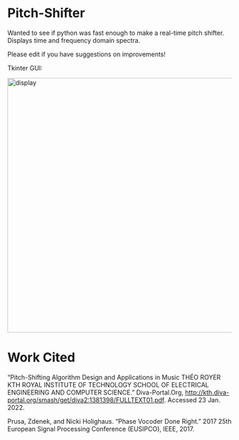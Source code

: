# Pitch-Shifter
Wanted to see if python was fast enough to make a real-time pitch shifter. Displays time and frequency domain spectra.  

Please edit if you have suggestions on improvements!

Tkinter GUI:

<img width="572" alt="display" src="https://user-images.githubusercontent.com/69221376/150439516-c23d49b5-ba3a-4739-8874-6e7a1a912137.png">


# Work Cited

“Pitch-Shifting Algorithm Design and Applications in Music THÉO ROYER KTH ROYAL INSTITUTE OF TECHNOLOGY SCHOOL OF ELECTRICAL ENGINEERING AND COMPUTER SCIENCE.” Diva-Portal.Org, http://kth.diva-portal.org/smash/get/diva2:1381398/FULLTEXT01.pdf. Accessed 23 Jan. 2022.

Prusa, Zdenek, and Nicki Holighaus. “Phase Vocoder Done Right.” 2017 25th European Signal Processing Conference (EUSIPCO), IEEE, 2017.

